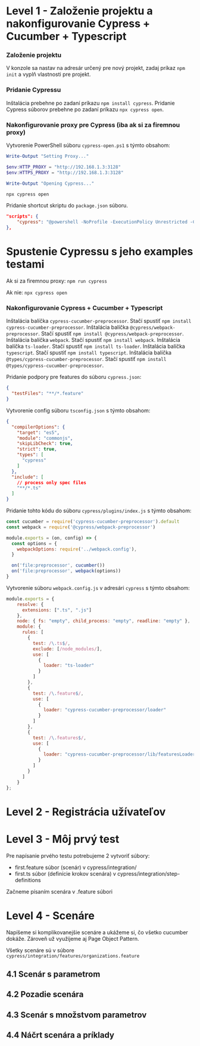 # Level 1 - Založenie projektu a nakonfigurovanie Cypress + Cucumber + Typescript


### Založenie projektu
V konzole sa nastav na adresár určený pre nový projekt, zadaj príkaz `npm init` a vyplň vlastnosti pre projekt. 


### Pridanie Cypressu
Inštalácia prebehne po zadaní príkazu `npm install cypress`. 
Pridanie Cypress súborov prebehne po zadaní príkazu `npx cypress open`. 


### Nakonfigurovanie proxy pre Cypress (iba ak si za firemnou proxy)
Vytvorenie PowerShell súboru `cypress-open.ps1` s týmto obsahom:
```powershell
Write-Output "Setting Proxy..."

$env:HTTP_PROXY = "http://192.168.1.3:3128"
$env:HTTPS_PROXY = "http://192.168.1.3:3128"

Write-Output "Opening Cypress..."

npx cypress open
```

Pridanie shortcut skriptu do `package.json` súboru.
```json
"scripts": {
    "cypress": "@powershell -NoProfile -ExecutionPolicy Unrestricted -Command ./cypress-open.ps1"
},
```


# Spustenie Cypressu s jeho examples testami
Ak si za firemnou proxy:
`npm run cypress`

Ak nie:
`npx cypress open`


### Nakonfigurovanie Cypress + Cucumber + Typescript
Inštalácia balíčka `cypress-cucumber-preprocessor`. Stačí spustiť `npm install cypress-cucumber-preprocessor`. 
Inštalácia balíčka `@cypress/webpack-preprocessor`. Stačí spustiť `npm install @cypress/webpack-preprocessor`. 
Inštalácia balíčka `webpack`. Stačí spustiť `npm install webpack`. 
Inštalácia balíčka `ts-loader`. Stačí spustiť `npm install ts-loader`. 
Inštalácia balíčka `typescript`. Stačí spustiť `npm install typescript`. 
Inštalácia balíčka `@types/cypress-cucumber-preprocessor`. Stačí spustiť `npm install @types/cypress-cucumber-preprocessor`. 

Pridanie podpory pre features do súboru `cypress.json`:
```json
{
  "testFiles": "**/*.feature"
}
```


Vytvorenie config súboru `tsconfig.json` s týmto obsahom:
```json
{
  "compilerOptions": {
    "target": "es5",
    "module": "commonjs",
    "skipLibCheck": true,
    "strict": true,
    "types": [
      "cypress"
    ]
  },
  "include": [
    // process only spec files
    "**/*.ts"
  ]
}
```

Pridanie tohto kódu do súboru `cypress/plugins/index.js` s týmto obsahom:
```javascript
const cucumber = require('cypress-cucumber-preprocessor').default
const webpack = require('@cypress/webpack-preprocessor')

module.exports = (on, config) => {
  const options = {
    webpackOptions: require('../webpack.config'),
  }

  on('file:preprocessor', cucumber())
  on('file:preprocessor', webpack(options))
}
```

Vytvorenie súboru `webpack.config.js` v adresári `cypress` s týmto obsahom:
```javascript
module.exports = {
    resolve: {
      extensions: [".ts", ".js"]
    },
    node: { fs: "empty", child_process: "empty", readline: "empty" },
    module: {
      rules: [
        {
          test: /\.ts$/,
          exclude: [/node_modules/],
          use: [
            {
              loader: "ts-loader"
            }
          ]
        },
        {
          test: /\.feature$/,
          use: [
            {
              loader: "cypress-cucumber-preprocessor/loader"
            }
          ]
        },
        {
          test: /\.features$/,
          use: [
            {
              loader: "cypress-cucumber-preprocessor/lib/featuresLoader"
            }
          ]
        }
      ]
    }
};  
```
# Level 2 - Registrácia užívateľov

# Level 3 - Môj prvý test

Pre napísanie prvého testu potrebujeme 2 vytvoriť súbory:
- first.feature súbor (scenár) v cypress/integration/
- first.ts súbor (definície krokov scenára) v cypress/integration/step-definitions 

Začneme písaním scenára v .feature súbori

# Level 4 - Scenáre 

Napíšeme si komplikovanejšie scenáre a ukážeme si, čo všetko cucumber dokáže.
Zároveň už využijeme aj Page Object Pattern.

Všetky scenáre sú v súbore `cypress/integration/features/organizations.feature`

## 4.1  Scenár s parametrom

## 4.2 Pozadie scenára

## 4.3 Scenár s množstvom parametrov

## 4.4 Náčrt scenára a príklady


